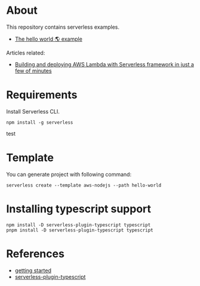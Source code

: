 # About

This repository contains serverless examples.

- [The hello world 🌎 example](./hello-world/README.md)

Articles related:

- [Building and deploying AWS Lambda with Serverless framework in just a few of minutes](https://willsena.dev/building-and-deploying-aws-lambda-with-serverless-framework-in-just-a-few-of-minutes/)

# Requirements

Install Serverless CLI.

```
npm install -g serverless
```
test
# Template

You can generate project with following command:

```shell
serverless create --template aws-nodejs --path hello-world
```


# Installing typescript support

```shell
npm install -D serverless-plugin-typescript typescript
pnpm install -D serverless-plugin-typescript typescript
```

# References

- [getting started](https://www.serverless.com/framework/docs/getting-started)
- [serverless-plugin-typescript](https://www.serverless.com/plugins/serverless-plugin-typescript)